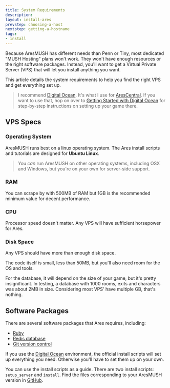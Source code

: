 ```yaml
---
title: System Requirements
description:
layout: install-ares
prevstep: choosing-a-host
nextstep: getting-a-hostname
tags: 
- install
---
```


Because AresMUSH has different needs than Penn or Tiny, most dedicated "MUSH Hosting" plans won't work.  They won't have enough resources or the right software packages.  Instead, you'll want to get a Virtual Private Server (VPS) that will let you install anything you want.  

This article details the system requirements to help you find the right VPS and get everything set up.

> I recommend [Digital Ocean](http://www.digitalocean.com/?refcode=5c07173bc1f2).  It's what I use for [AresCentral](/arescentral).  If you want to use that, hop on over to [Getting Started with Digital Ocean](/tutorials/install/digital-ocean) for step-by-step instructions on setting up your game there.

## VPS Specs

### Operating System

AresMUSH runs best on a linux operating system.  The Ares install scripts and tutorials are designed for **Ubuntu Linux**.

> You _can_ run AresMUSH on other operating systems, including OSX and Windows, but you're on your own for server-side support.

### RAM

You can scrape by with 500MB of RAM but 1GB is the recommended minimum value for decent performance.

### CPU

Processor speed doesn't matter.  Any VPS will have sufficient horsepower for Ares.

### Disk Space

Any VPS should have more than enough disk space.

The code itself is small, less than 50MB, but you'll also need room for the OS and tools.

For the database, it will depend on the size of your game, but it's pretty insignificant.  In testing, a database with 1000 rooms, exits and characters was about 2MB in size.  Considering most VPS' have multiple GB, that's nothing.

## Software Packages

There are several software packages that Ares requires, including:

* [Ruby](/https://rvm.io/rvm/install)
* [Redis database]((http://redis.io/topics/quickstart))
* [Git version control](https://git-scm.com/book/en/v2/Getting-Started-Installing-Git)

If you use the [Digital Ocean](/tutorials/install/digital-ocean) environment, the official install scripts will set up everything you need.  Otherwise you'll have to set them up on your own.  

You can use the install scripts as a guide.  There are two install scripts: `setup_server` and `install`.  Find the files corresponding to your AresMUSH version in [GitHub](https://github.com/AresMUSH/aresmush/tree/master/bin).